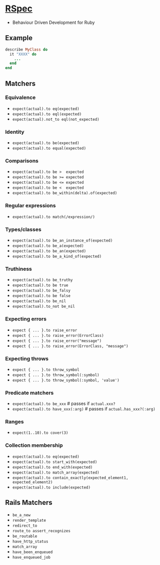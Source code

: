 # [RSpec](https://rspec.info/)

- Behaviour Driven Development for Ruby

## Example

```ruby
describe MyClass do
  it "XXXX" do
    ...
  end
end
```

## Matchers

### Equivalence

- `expect(actual).to eq(expected)`
- `expect(actual).to eql(expected)`
- `expect(actual).not_to eql(not_expected)`

### Identity
- `expect(actual).to be(expected)`
- `expect(actual).to equal(expected)`

### Comparisons
- `expect(actual).to be >  expected`
- `expect(actual).to be >= expected`
- `expect(actual).to be <= expected`
- `expect(actual).to be <  expected`
- `expect(actual).to be_within(delta).of(expected)`

### Regular expressions
- `expect(actual).to match(/expression/)`

### Types/classes
- `expect(actual).to be_an_instance_of(expected)`
- `expect(actual).to be_a(expected)`
- `expect(actual).to be_an(expected)`
- `expect(actual).to be_a_kind_of(expected)`

### Truthiness
- `expect(actual).to be_truthy`
- `expect(actual).to be true`
- `expect(actual).to be_falsy`
- `expect(actual).to be false`
- `expect(actual).to be_nil`
- `expect(actual).to_not be_nil`

### Expecting errors
- `expect { ... }.to raise_error`
- `expect { ... }.to raise_error(ErrorClass)`
- `expect { ... }.to raise_error("message")`
- `expect { ... }.to raise_error(ErrorClass, "message")`

### Expecting throws
- `expect { ... }.to throw_symbol`
- `expect { ... }.to throw_symbol(:symbol)`
- `expect { ... }.to throw_symbol(:symbol, 'value')`

### Predicate matchers
- `expect(actual).to be_xxx` # passes if `actual.xxx?`
- `expect(actual).to have_xxx(:arg)` # passes if `actual.has_xxx?(:arg)`

### Ranges
- `expect(1..10).to cover(3)`

### Collection membership
- `expect(actual).to eq(expected)`
- `expect(actual).to start_with(expected)`
- `expect(actual).to end_with(expected)`
- `expect(actual).to match_array(expected)`
- `expect(actual).to contain_exactly(expected_element1, expected_element2)`
- `expect(actual).to include(expected)`

## Rails Matchers

- `be_a_new`
- `render_template`
- `redirect_to`	
- `route_to	assert_recognizes`
- `be_routable`
- `have_http_status`
- `match_array`
- `have_been_enqueued`
- `have_enqueued_job`
